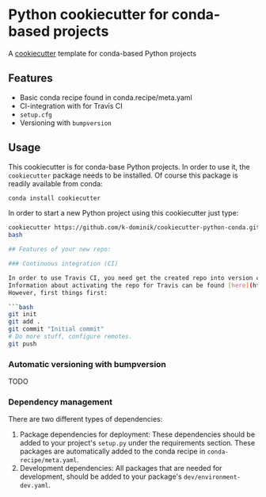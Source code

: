 # Python cookiecutter for conda-based projects

A [cookiecutter](https://www.github.com/audreyr/cookiecutter "cookiecutter") template for conda-based Python projects

## Features

 - Basic conda recipe found in conda.recipe/meta.yaml
 - CI-integration with for Travis CI
 - `setup.cfg`
 - Versioning with `bumpversion`

## Usage

This cookiecutter is for conda-base Python projects. 
In order to use it, the `cookiecutter` package needs to be installed.
Of course this package is readily available from conda:

```bash
conda install cookiecutter
```

In order to start a new Python project using this cookiecutter just type:

```bash
cookiecutter https://github.com/k-dominik/cookiecutter-python-conda.git
bash

## Features of your new repo:

### Continuous integration (CI)

In order to use Travis CI, you need get the created repo into version control that integrates with Travis CI.
Information about activating the repo for Travis can be found [here](https://docs.travis-ci.com/user/getting-started/#To-get-started-with-Travis-CI).
However, first things first:

```bash
git init
git add .
git commit "Initial commit"
# Do more stuff, configure remotes.
git push
```

### Automatic versioning with bumpversion

TODO

### Dependency management

There are two different types of dependencies:

1) Package dependencies for deployment: These dependencies should be added to your project's `setup.py` under the requirements section. These packages are automatically added to the conda recipe in `conda-recipe/meta.yaml`. 
2) Development dependencies: All packages that are needed for development, should be added to your package's `dev/environment-dev.yaml`.
